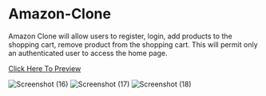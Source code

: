 # Amazon-Clone
Amazon Clone will allow users to register, login, add products to the shopping cart, remove product from the shopping cart. This will permit only an authenticated user to access the home page.

[Click Here To Preview](https://clone-580dc.web.app/)

![Screenshot (16)](https://user-images.githubusercontent.com/91493663/137459133-9ce73045-57a5-496e-938e-71abbd2b3c56.png)
![Screenshot (17)](https://user-images.githubusercontent.com/91493663/137459152-291752f2-889f-4bfa-9b5a-25056aa6d480.png)
![Screenshot (18)](https://user-images.githubusercontent.com/91493663/137459166-2179e78e-a6d5-489f-8389-e99a278a7d1b.png)
